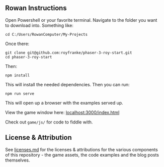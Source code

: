 ## Rowan Instructions ##
Open Powershell or your favorite terminal. Navigate to the folder you want to download into. Something like:
```
cd C:/Users/RowanComputer/My-Projects
```
Once there:
```
git clone git@github.com:royfranke/phaser-3-roy-start.git
cd phaser-3-roy-start
```
Then:

```
npm install
```

This will install the needed dependencies. Then you can run:

```
npm run serve
```

This will open up a browser with the examples served up.

View the game window here: [localhost:3000/index.html](http://localhost:3000/index.html)

Check out `game/js/` for code to fiddle with.

## License & Attribution

See [licenses.md](./licenses.md) for the licenses & attributions for the various components of this repository - the game assets, the code examples and the blog posts themselves.
